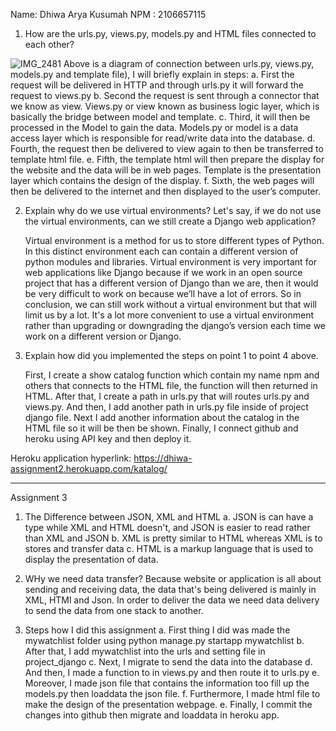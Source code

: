Name: Dhiwa Arya Kusumah
NPM : 2106657115

1. How are the urls.py, views.py, models.py and HTML files connected to each other?

![IMG_2481](https://user-images.githubusercontent.com/112459921/190280989-9dc0903d-29ad-42c7-bca6-9b28f9b2d3f7.jpg)
Above is a diagram of connection between urls.py, views.py, models.py and template file), I will briefly explain in steps:
   a. First the request will be delivered in HTTP and through urls.py it will forward the request to views.py
   b. Second the request is sent through a connector that we know as view. Views.py or view known as business logic layer, which is basically the bridge         between model and template.
   c. Third, it will then be processed in the Model to gain the data. Models.py or model is a data access layer which is responsible for read/write data         into the database.
   d. Fourth, the request then be delivered to view again to then be transferred to template html file.
   e. Fifth, the template html will then prepare the display for the website and the data will be in web pages. Template is the presentation layer which         contains the design of the display.
   f. Sixth, the web pages will then be delivered to the internet and then displayed to the user’s computer.

2. Explain why do we use virtual environments? Let's say, if we do not use the virtual environments, can we still create a Django web application?

   Virtual environment is a method for us to store different types of Python. In this distinct environment each can contain a different version of python modules and libraries. Virtual environment is very important for web applications like Django because if we work in an open source project that has a different version of Django than we are, then it would be very difficult to work on because we’ll have a lot of errors. So in conclusion, we can still work without a virtual environment but that will limit us by a lot. It's a lot more convenient to use a virtual environment rather than upgrading or downgrading the django’s version each time we work on a different version or Django.
   
3. Explain how did you implemented the steps on point 1 to point 4 above.

   First, I create a show catalog function which contain my name npm and others that connects to the HTML file, the function will then returned in HTML. After that, I create a path in urls.py that will routes urls.py and views.py. And then, I add another path in urls.py file inside of project django file. Next I add another information about the catalog in the HTML file so it will be then be shown. Finally, I connect github and heroku using API key and then deploy it.
   
Heroku application hyperlink: https://dhiwa-assignment2.herokuapp.com/katalog/

---------------------------------------------------------------------------------------------------------------------------------------------------------

Assignment 3

1. The Difference between JSON, XML and HTML
      a. JSON is can have a type while XML and HTML doesn't, and JSON is easier to read rather than XML and JSON
      b. XML is pretty similar to HTML whereas XML is to stores and transfer data
      c. HTML is a markup language that is used to display the presentation of data.
      
2. WHy we need data transfer?
   Because website or application is all about sending and receiving data, the data that's being delivered is mainly in XML, HTMl and Json. In order to deliver the data we need data delivery to send the data from one stack to another.
   
3. Steps how I did this assignment
      a. First thing I did was made the mywatchlist folder using python manage.py startapp mywatchlist
      b. After that, I add mywatchlist into the urls and setting file in project_django
      c. Next, I migrate to send the data into the database
      d. And then, I made a function to in views.py and then route it to urls.py 
      e. Moreover, I made json file that contains the information too fill up the models.py then loaddata the json file.
      f. Furthermore, I made html file to make the design of the presentation webpage.
      e. Finally, I commit the changes into github then migrate and loaddata in heroku app.
      


